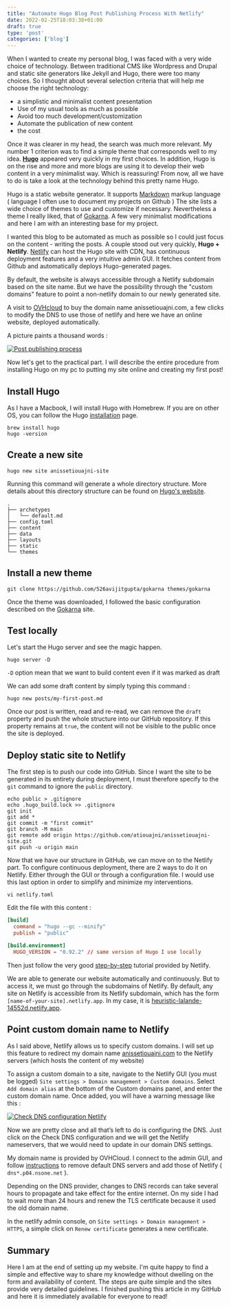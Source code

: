 ```yaml
---
title: "Automate Hugo Blog Post Publishing Process With Netlify"
date: 2022-02-25T18:03:38+01:00
draft: true
type: 'post'
categories: ['blog']
---
```

When I wanted to create my personal blog, I was faced with a very wide choice of technology. Between traditional CMS like Wordpress and Drupal and static site generators like Jekyll and Hugo, there were too many choices.
So I thought about several selection criteria that will help me choose the right technology:

- a simplistic and minimalist content presentation
- Use of my usual tools as much as possible
- Avoid too much development/customization
- Automate the publication of new content
- the cost

Once it was clearer in my head, the search was much more relevant. My number 1 criterion was to find a simple theme that corresponds well to my idea. **[Hugo](https://gohugo.io)** appeared very quickly in my first choices.
In addition, Hugo is on the rise and more and more blogs are using it to develop their web content in a very minimalist way. Which is reassuring!
From now, all we have to do is take a look at the technology behind this pretty name Hugo.

Hugo is a static website generator. It supports [Markdown](https://www.markdownguide.org/) markup language ( language I often use to document my projects on Github )
The site lists a wide choice of themes to use and customize if necessary. Nevertheless a theme I really liked, that of [Gokarna](https://github.com/526avijitgupta/gokarna).
A few very minimalist modifications and here I am with an interesting base for my project.

I wanted this blog to be automated as much as possible so I could just focus on the content - writing the posts.
A couple stood out very quickly, **Hugo + Netlify**. [Netlify](https://www.netlify.com/) can host the Hugo site with CDN, has continuous deployment features and a very intuitive admin GUI. It fetches content from Github and automatically deploys Hugo-generated pages.

By default, the website is always accessible through a Netlify subdomain based on the site name. But we have the possibility through the "custom domains" feature to point a non-netlify domain to our newly generated site.

A visit to [OVHcloud](https://www.ovhcloud.com/) to buy the domain name anissetiouajni.com, a few clicks to modify the DNS to use those of netlify and here we have an online website, deployed automatically.

A picture paints a thousand words :

[![Post publishing process](/img/2022-02-25/post-publishing-process.png "Post publishing process")](/img/2022-02-25/post-publishing-process.png)

Now let's get to the practical part. I will describe the entire procedure from installing Hugo on my pc to putting my site online and creating my first post!

## Install Hugo

As I have a Macbook, I will install Hugo with Homebrew. If you are on other OS, you can follow the Hugo [installation](https://gohugo.io/getting-started/installing/) page.


```shell
brew install hugo
hugo -version
```

## Create a new site

```shell
hugo new site anissetiouajni-site
```

Running this command will generate a whole directory structure. More details about this directory structure can be found on [Hugo's website](https://gohugo.io/getting-started/directory-structure/#directory-structure-explained).

```shell
.
├── archetypes
│   └── default.md
├── config.toml
├── content
├── data
├── layouts
├── static
└── themes
```

## Install a new theme

```shell
git clone https://github.com/526avijitgupta/gokarna themes/gokarna
```
Once the theme was downloaded, I followed the basic configuration described on the [Gokarna](https://gokarna-hugo.netlify.app/posts/theme-documentation-basics/) site.

## Test locally
Let's start the Hugo server and see the magic happen.

```shell
hugo server -D
```

`-D` option mean that we want to build content even if it was marked as draft

We can add some draft content by simply typing this command :

```shell
hugo new posts/my-first-post.md
```

Once our post is written, read and re-read, we can remove the `draft` property and push the whole structure into our GitHub repository. If this property remains at `true`, the content will not be visible to the public once the site is deployed.

## Deploy static site to Netlify

The first step is to push our code into GitHub. Since I want the site to be generated in its entirety during deployment, I must therefore specify to the `git` command to ignore the `public` directory.

```shell
echo public > .gitignore
echo .hugo_build.lock >> .gitignore
git init
git add *
git commit -m "first commit"
git branch -M main
git remote add origin https://github.com/atiouajni/anissetiouajni-site.git
git push -u origin main
````

Now that we have our structure in GitHub, we can move on to the Netlify part.
To configure continuous deployment, there are 2 ways to do it on Netlify. Either through the GUI or through a configuration file. I would use this last option in order to simplify and minimize my interventions.

```shell
vi netlify.toml
````

Edit the file with this content :

```toml
[build]
  command = "hugo --gc --minify"
  publish = "public"

[build.environment]
  HUGO_VERSION = "0.92.2" // same version of Hugo I use locally
```

Then just follow the very good [step-by-step](https://www.netlify.com/blog/2016/09/29/a-step-by-step-guide-deploying-on-netlify/) tutorial provided by Netlify. 

We are able to generate our website automatically and continuously. But to access it, we must go through the subdomains of Netlify. By default, any site on Netlify is accessible from its Netlify subdomain, which has the form `[name-of-your-site].netlify.app`. In my case, it is [heuristic-lalande-14552d.netlify.app](heuristic-lalande-14552d.netlify.app).

## Point custom domain name to Netlify

As I said above, Netlify allows us to specify custom domains. I will set up this feature to redirect my domain name [anissetiouajni.com](anissetiouajni.com) to the Netlify servers (which hosts the content of my website)

To assign a custom domain to a site, navigate to the Netlify GUI (you must be logged) `Site settings > Domain management > Custom domains`.
Select `Add domain alias` at the bottom of the Custom domains panel, and enter the custom domain name. Once added, you will have a warning message like this :

[![Check DNS configuration Netlify](/img/2022-02-25/domains-https-check-dns-configuration.png "Check DNS configuration Netlify")](domains-https-check-dns-configuration.png)

Now we are pretty close and all that’s left to do is configuring the DNS. Just click on the Check DNS configuration and we will get the Netlify nameservers, that we would need to update in our domain DNS settings.

My domain name is provided by OVHCloud. I connect to the admin GUI, and follow [instructions](https://docs.ovh.com/gb/en/domains/web_hosting_general_information_about_dns_servers/) to remove default DNS servers and add those of Netlify ( `dns*.p04.nsone.net` ).

Depending on the DNS provider, changes to DNS records can take several hours to propagate and take effect for the entire internet. On my side I had to wait more than 24 hours and renew the TLS certificate because it used the old domain name. 

In the netlify admin console, on `Site settings > Domain management > HTTPS`, a simple click on `Renew certificate` generates a new certificate.

## Summary

Here I am at the end of setting up my website. I'm quite happy to find a simple and effective way to share my knowledge without dwelling on the form and availability of content. The steps are quite simple and the sites provide very detailed guidelines.
I finished pushing this article in my GitHub and here it is immediately available for everyone to read!











